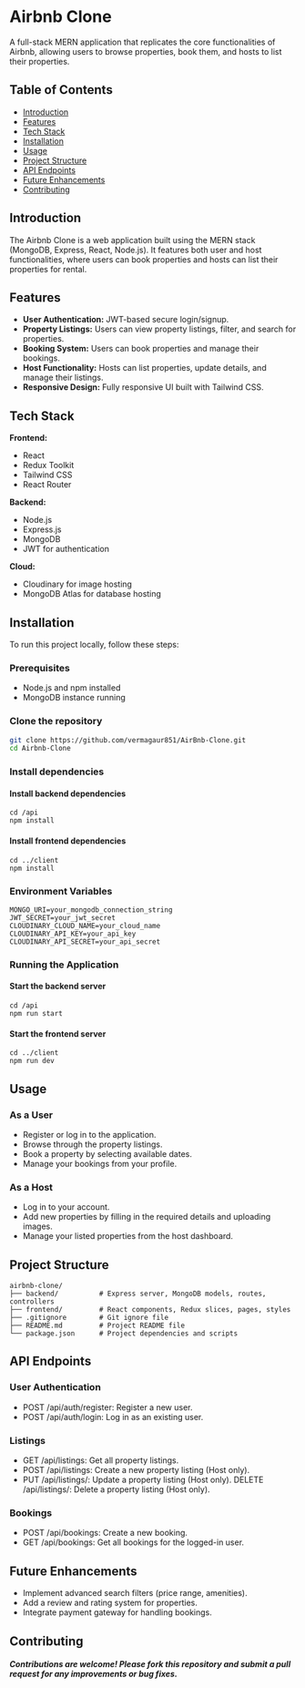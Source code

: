 # Airbnb Clone

A full-stack MERN application that replicates the core functionalities of Airbnb, allowing users to browse properties, book them, and hosts to list their properties.

## Table of Contents

- [Introduction](#introduction)
- [Features](#features)
- [Tech Stack](#tech-stack)
- [Installation](#installation)
- [Usage](#usage)
- [Project Structure](#project-structure)
- [API Endpoints](#api-endpoints)
- [Future Enhancements](#future-enhancements)
- [Contributing](#contributing)

## Introduction

The Airbnb Clone is a web application built using the MERN stack (MongoDB, Express, React, Node.js). It features both user and host functionalities, where users can book properties and hosts can list their properties for rental.

## Features

- <strong>User Authentication:</strong> JWT-based secure login/signup.
- <strong>Property Listings:</strong> Users can view property listings, filter, and search for properties.
- <strong>Booking System:</strong> Users can book properties and manage their bookings.
- <strong>Host Functionality:</strong> Hosts can list properties, update details, and manage their listings.
- <strong>Responsive Design:</strong> Fully responsive UI built with Tailwind CSS.

## Tech Stack

**Frontend:**

- React
- Redux Toolkit
- Tailwind CSS
- React Router

**Backend:**

- Node.js
- Express.js
- MongoDB
- JWT for authentication

**Cloud:**

- Cloudinary for image hosting
- MongoDB Atlas for database hosting

## Installation

To run this project locally, follow these steps:

### Prerequisites

- Node.js and npm installed
- MongoDB instance running

### Clone the repository
```bash
git clone https://github.com/vermagaur851/AirBnb-Clone.git
cd Airbnb-Clone
```
### Install dependencies
#### Install backend dependencies
```
cd /api
npm install
```
#### Install frontend dependencies
```
cd ../client
npm install
```
### Environment Variables
```
MONGO_URI=your_mongodb_connection_string
JWT_SECRET=your_jwt_secret
CLOUDINARY_CLOUD_NAME=your_cloud_name
CLOUDINARY_API_KEY=your_api_key
CLOUDINARY_API_SECRET=your_api_secret
```
### Running the Application
#### Start the backend server
```
cd /api
npm run start
```
#### Start the frontend server
```
cd ../client
npm run dev
```
## Usage
### As a User
- Register or log in to the application.
- Browse through the property listings.
- Book a property by selecting available dates.
- Manage your bookings from your profile.
### As a Host
- Log in to your account.
- Add new properties by filling in the required details and uploading images.
- Manage your listed properties from the host dashboard.
## Project Structure
```
airbnb-clone/
├── backend/          # Express server, MongoDB models, routes, controllers
├── frontend/         # React components, Redux slices, pages, styles
├── .gitignore        # Git ignore file
├── README.md         # Project README file
└── package.json      # Project dependencies and scripts
```
## API Endpoints
### User Authentication
- POST /api/auth/register: Register a new user.
- POST /api/auth/login: Log in as an existing user.
### Listings
- GET /api/listings: Get all property listings.
- POST /api/listings: Create a new property listing (Host only).
- PUT /api/listings/: Update a property listing (Host only).
DELETE /api/listings/: Delete a property listing (Host only).
### Bookings
- POST /api/bookings: Create a new booking.
- GET /api/bookings: Get all bookings for the logged-in user.
## Future Enhancements
- Implement advanced search filters (price range, amenities).
- Add a review and rating system for properties.
- Integrate payment gateway for handling bookings.
## Contributing
##### Contributions are welcome! Please fork this repository and submit a pull request for any improvements or bug fixes.
